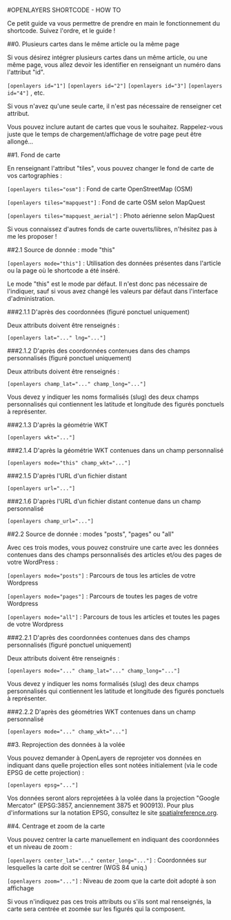 #OPENLAYERS SHORTCODE - HOW TO

Ce petit guide va vous permettre de prendre en main le fonctionnement du shortcode. Suivez l'ordre, et le guide !

##0. Plusieurs cartes dans le même article ou la même page

Si vous désirez intégrer plusieurs cartes dans un même article, ou une même page, vous allez devoir les identifier en renseignant un numéro dans l'attribut "id".

`[openlayers id="1"]`
`[openlayers id="2"]`
`[openlayers id="3"]`
`[openlayers id="4"]`
, etc.

Si vous n'avez qu'une seule carte, il n'est pas nécessaire de renseigner cet attribut.

Vous pouvez inclure autant de cartes que vous le souhaitez. Rappelez-vous juste que le temps de chargement/affichage de votre page peut être allongé...

##1. Fond de carte

En renseignant l'attribut "tiles", vous pouvez changer le fond de carte de vos cartographies :

`[openlayers tiles="osm"]` : Fond de carte OpenStreetMap (OSM)

`[openlayers tiles="mapquest"]` : Fond de carte OSM selon MapQuest

`[openlayers tiles="mapquest_aerial"]` : Photo aérienne selon MapQuest

Si vous connaissez d'autres fonds de carte ouverts/libres, n'hésitez pas à me les proposer !

##2.1 Source de donnée : mode "this"

`[openlayers mode="this"]` : Utilisation des données présentes dans l'article ou la page où le shortcode a été inséré.

Le mode "this" est le mode par défaut. Il n'est donc pas nécessaire de l'indiquer, sauf si vous avez changé les valeurs par défaut dans l'interface d'administration.

###2.1.1 D'après des coordonnées (figuré ponctuel uniquement)

Deux attributs doivent être renseignés :

`[openlayers lat="..." lng="..."]`

###2.1.2 D'après des coordonnées contenues dans des champs personnalisés (figuré ponctuel uniquement)

Deux attributs doivent être renseignés :

`[openlayers champ_lat="..." champ_long="..."]`

Vous devez y indiquer les noms formalisés (slug) des deux champs personnalisés qui contiennent les latitude et longitude des figurés ponctuels à représenter.

###2.1.3 D'après la géométrie WKT

`[openlayers wkt="..."]`

###2.1.4 D'après la géométrie WKT contenues dans un champ personnalisé

`[openlayers mode="this" champ_wkt="..."]`

###2.1.5 D'après l'URL d'un fichier distant

`[openlayers url="..."]`

###2.1.6 D'après l'URL d'un fichier distant contenue dans un champ personnalisé

`[openlayers champ_url="..."]`

##2.2 Source de donnée : modes "posts", "pages" ou "all"

Avec ces trois modes, vous pouvez construire une carte avec les données contenues dans des champs personnalisés des articles et/ou des pages de votre WordPress :

`[openlayers mode="posts"]` : Parcours de tous les articles de votre Wordpress

`[openlayers mode="pages"]` : Parcours de toutes les pages de votre Wordpress

`[openlayers mode="all"]` : Parcours de tous les articles et toutes les pages de votre Wordpress

###2.2.1 D'après des coordonnées contenues dans des champs personnalisés (figuré ponctuel uniquement)

Deux attributs doivent être renseignés :

`[openlayers mode="..." champ_lat="..." champ_long="..."]`

Vous devez y indiquer les noms formalisés (slug) des deux champs personnalisés qui contiennent les latitude et longitude des figurés ponctuels à représenter.

###2.2.2 D'après des géométries WKT contenues dans un champ personnalisé

`[openlayers mode="..." champ_wkt="..."]`

##3. Reprojection des données à la volée

Vous pouvez demander à OpenLayers de reprojeter vos données en indiquant dans quelle projection elles sont notées initialement (via le code EPSG de cette projection) :

`[openlayers epsg="..."]`

Vos données seront alors reprojetées à la volée dans la projection "Google Mercator" (EPSG:3857, anciennement 3875 et 900913). Pour plus d'informations sur la notation EPSG, consultez le site [spatialreference.org](http://www.spatialreference.org/).

##4. Centrage et zoom de la carte

Vous pouvez centrer la carte manuellement en indiquant des coordonnées et un niveau de zoom :

`[openlayers center_lat="..." center_long="..."]` : Coordonnées sur lesquelles la carte doit se centrer (WGS 84 uniq.)

`[openlayers zoom="..."]` : Niveau de zoom que la carte doit adopté à son affichage

Si vous n'indiquez pas ces trois attributs ou s'ils sont mal renseignés, la carte sera centrée et zoomée sur les figurés qui la composent.